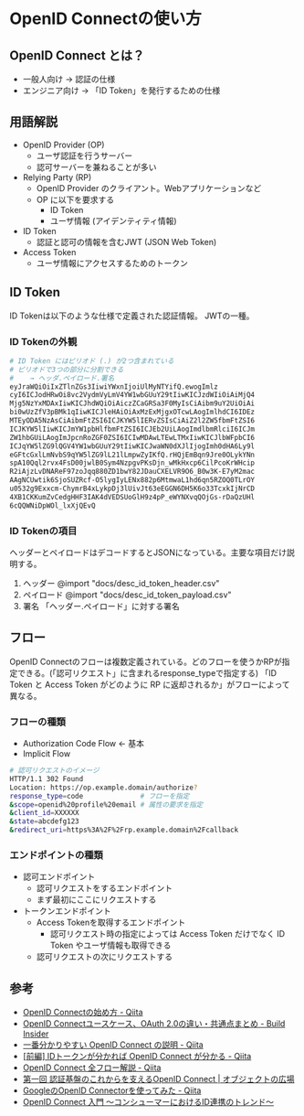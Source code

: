 # OpenID Connectの使い方
## OpenID Connect とは？
- 一般人向け → 認証の仕様
- エンジニア向け → 「ID Token」を発行するための仕様

## 用語解説
- OpenID Provider (OP)
  - ユーザ認証を行うサーバー
  - 認可サーバーを兼ねることが多い
- Relying Party (RP)
  - OpenID Provider のクライアント。Webアプリケーションなど
  - OP に以下を要求する
    - ID Token
    - ユーザ情報 (アイデンティティ情報)
- ID Token
  - 認証と認可の情報を含むJWT (JSON Web Token)
- Access Token
  - ユーザ情報にアクセスするためのトークン

## ID Token
ID Tokenは以下のような仕様で定義された認証情報。
JWTの一種。

### ID Tokenの外観
``` sh
# ID Token にはピリオド (.) が2つ含まれている
# ピリオドで3つの部分に分割できる
#    → ヘッダ.ペイロード.署名
eyJraWQiOiIxZTlnZGs3IiwiYWxnIjoiUlMyNTYifQ.ewogImlz
cyI6ICJodHRwOi8vc2VydmVyLmV4YW1wbGUuY29tIiwKICJzdWIiOiAiMjQ4
Mjg5NzYxMDAxIiwKICJhdWQiOiAiczZCaGRSa3F0MyIsCiAibm9uY2UiOiAi
bi0wUzZfV3pBMk1qIiwKICJleHAiOiAxMzExMjgxOTcwLAogImlhdCI6IDEz
MTEyODA5NzAsCiAibmFtZSI6ICJKYW5lIERvZSIsCiAiZ2l2ZW5fbmFtZSI6
ICJKYW5lIiwKICJmYW1pbHlfbmFtZSI6ICJEb2UiLAogImdlbmRlciI6ICJm
ZW1hbGUiLAogImJpcnRoZGF0ZSI6ICIwMDAwLTEwLTMxIiwKICJlbWFpbCI6
ICJqYW5lZG9lQGV4YW1wbGUuY29tIiwKICJwaWN0dXJlIjogImh0dHA6Ly9l
eGFtcGxlLmNvbS9qYW5lZG9lL21lLmpwZyIKfQ.rHQjEmBqn9Jre0OLykYNn
spA10Qql2rvx4FsD00jwlB0Sym4NzpgvPKsDjn_wMkHxcp6CilPcoKrWHcip
R2iAjzLvDNAReF97zoJqq880ZD1bwY82JDauCXELVR9O6_B0w3K-E7yM2mac
AAgNCUwtik6SjoSUZRcf-O5lygIyLENx882p6MtmwaL1hd6qn5RZOQ0TLrOY
u0532g9Exxcm-ChymrB4xLykpDj3lUivJt63eEGGN6DH5K6o33TcxkIjNrCD
4XB1CKKumZvCedgHHF3IAK4dVEDSUoGlH9z4pP_eWYNXvqQOjGs-rDaQzUHl
6cQQWNiDpWOl_lxXjQEvQ
```

### ID Tokenの項目
ヘッダーとペイロードはデコードするとJSONになっている。主要な項目だけ説明する。
1. ヘッダー
@import "docs/desc_id_token_header.csv"
2. ペイロード
@import "docs/desc_id_token_payload.csv"
3. 署名
   「ヘッダー.ペイロード」に対する署名

## フロー
OpenID Connectのフローは複数定義されている。どのフローを使うかRPが指定できる。(「認可リクエスト」に含まれるresponse_typeで指定する)
「ID Token と Access Token がどのように RP に返却されるか」がフローによって異なる。

### フローの種類
- Authorization Code Flow ← 基本
- Implicit Flow

``` sh
# 認可リクエストのイメージ
HTTP/1.1 302 Found
Location: https://op.example.domain/authorize?
response_type=code              # フローを指定
&scope=openid%20profile%20email # 属性の要求を指定
&client_id=XXXXXX
&state=abcdefg123
&redirect_uri=https%3A%2F%2Frp.example.domain%2Fcallback
```

### エンドポイントの種類
- 認可エンドポイント
  - 認可リクエストをするエンドポイント
  - まず最初にここにリクエストする
- トークンエンドポイント
  - Access Tokenを取得するエンドポイント
    - 認可リクエスト時の指定によっては Access Token だけでなく ID Token やユーザ情報も取得できる
  - 認可リクエストの次にリクエストする

## 参考
- [OpenID Connectの始め方 - Qiita](https://qiita.com/sawadashota/items/d7b794c155d01c319b04)
- [OpenID Connectユースケース、OAuth 2.0の違い・共通点まとめ - Build Insider](https://www.buildinsider.net/enterprise/openid/connect)
- [一番分かりやすい OpenID Connect の説明 - Qiita](https://qiita.com/TakahikoKawasaki/items/498ca08bbfcc341691fe)
- [[前編] IDトークンが分かれば OpenID Connect が分かる - Qiita](https://qiita.com/TakahikoKawasaki/items/8f0e422c7edd2d220e06)
- [OpenID Connect 全フロー解説 - Qiita](https://qiita.com/TakahikoKawasaki/items/4ee9b55db9f7ef352b47)
- [第一回 認証基盤のこれからを支えるOpenID Connect | オブジェクトの広場](https://www.ogis-ri.co.jp/otc/hiroba/technical/openid-connect/chap1.html)
- [GoogleのOpenID Connectorを使ってみた - Qiita](https://qiita.com/toshihirock/items/6679c59ac050f1740db2)
- [OpenID Connect 入門 〜コンシューマーにおけるID連携のトレンド〜](https://www.slideshare.net/kura_lab/openid-connect-id?ref=http://mnakajima18.hatenablog.com/entry/2016/05/04/205713)
